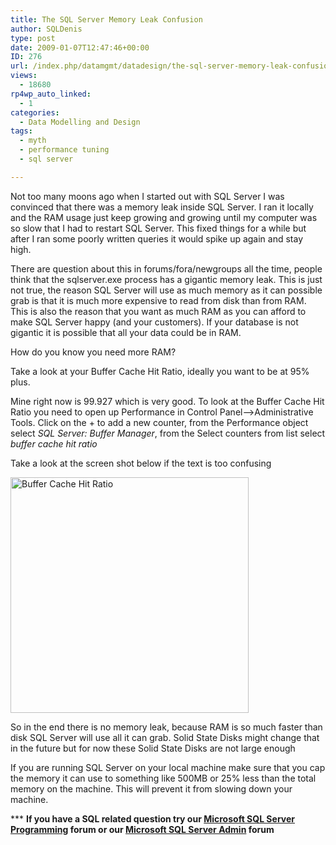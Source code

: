 ```yaml
---
title: The SQL Server Memory Leak Confusion
author: SQLDenis
type: post
date: 2009-01-07T12:47:46+00:00
ID: 276
url: /index.php/datamgmt/datadesign/the-sql-server-memory-leak-confusion/
views:
  - 18680
rp4wp_auto_linked:
  - 1
categories:
  - Data Modelling and Design
tags:
  - myth
  - performance tuning
  - sql server

---
```

Not too many moons ago when I started out with SQL Server I was convinced that there was a memory leak inside SQL Server. I ran it locally and the RAM usage just keep growing and growing until my computer was so slow that I had to restart SQL Server. This fixed things for a while but after I ran some poorly written queries it would spike up again and stay high.

There are question about this in forums/fora/newgroups all the time, people think that the sqlserver.exe process has a gigantic memory leak. This is just not true, the reason SQL Server will use as much memory as it can possible grab is that it is much more expensive to read from disk than from RAM. This is also the reason that you want as much RAM as you can afford to make SQL Server happy (and your customers). If your database is not gigantic it is possible that all your data could be in RAM.

How do you know you need more RAM?
  
Take a look at your Buffer Cache Hit Ratio, ideally you want to be at 95% plus.
  
Mine right now is 99.927 which is very good. To look at the Buffer Cache Hit Ratio you need to open up Performance in Control Panel–>Administrative Tools. Click on the + to add a new counter, from the Performance object select _SQL Server: Buffer Manager_, from the Select counters from list select _buffer cache hit ratio_
  
Take a look at the screen shot below if the text is too confusing

[<img src="http://farm4.static.flickr.com/3460/3177172358_88e1952570_o.jpg" width="381" height="377" alt="Buffer Cache Hit Ratio" />][1]

So in the end there is no memory leak, because RAM is so much faster than disk SQL Server will use all it can grab. Solid State Disks might change that in the future but for now these Solid State Disks are not large enough
  


If you are running SQL Server on your local machine make sure that you cap the memory it can use to something like 500MB or 25% less than the total memory on the machine. This will prevent it from slowing down your machine.

\*** **If you have a SQL related question try our [Microsoft SQL Server Programming][2] forum or our [Microsoft SQL Server Admin][3] forum**<ins></ins>

 [1]: http://www.flickr.com/photos/denisgobo/3177172358/ "Buffer Cache Hit Ratio by Denis Gobo, on Flickr"
 [2]: http://forum.lessthandot.com/viewforum.php?f=17
 [3]: http://forum.lessthandot.com/viewforum.php?f=22